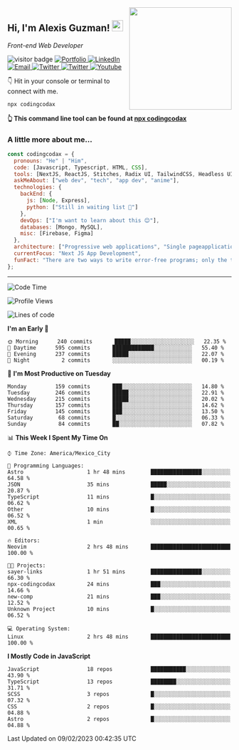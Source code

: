 <img align='right' src="https://media.giphy.com/media/M9gbBd9nbDrOTu1Mqx/giphy.gif" width="230">
<h2>Hi, I'm Alexis Guzman! <img src="https://media.giphy.com/media/hvRJCLFzcasrR4ia7z/giphy.gif" width="25px"></h2>
<p><em>Front-end Web Developer</em></p>

<p>
  <img src="https://visitor-badge.glitch.me/badge?page_id=a12989x.a12989x&left_color=black&right_color=gray" alt="visitor badge"/>
  <a href='https://www.codingcodax.dev/' target='_blank'>
    <img alt='Portfolio' src='https://img.shields.io/badge/Portfolio-black?logo=vercel&style=flat-square'>
  </a>
  <a href='https://linkedin.com/in/codingcodax/' target='_blank'>
    <img alt='LinkedIn' src='https://img.shields.io/badge/LinkedIn-black?logo=LinkedIn&style=flat-square'>
  </a>
  <a href='mailto:codingcodax@gmail.com' target='_blank'>
    <img alt='Email' src='https://img.shields.io/badge/Email-black?logo=Gmail&style=flat-square'>
  </a>
  <a href='https://twitter.com/codingcodax' target='_blank'>
    <img alt='Twitter' src='https://img.shields.io/badge/Twitter-black?logo=Twitter&style=flat-square'>
  </a>
  <a href='https://www.instagram.com/codingcodax/' target='_blank'>
    <img alt='Twitter' src='https://img.shields.io/badge/Instagram-black?logo=Instagram&style=flat-square'>
  </a>
  <a href='https://www.youtube.com/@codingcodax' target='_blank'>
    <img alt='Youtube' src='https://img.shields.io/badge/YouTube-black?logo=Youtube&style=flat-square'>
  </a>
</p>

👇 Hit in your console or terminal to connect with me.

```bash
npx codingcodax 
```
**👆 This command line tool can be found at [npx codingcodax](https://github.com/codingcodax/npx-codingcodax)**

<h3>A little more about me...</h3>

```javascript
const codingcodax = {
  pronouns: "He" | "Him",
  code: [Javascript, Typescript, HTML, CSS],
  tools: [NextJS, ReactJS, Stitches, Radix UI, TailwindCSS, Headless UI, Prisma],
  askMeAbout: ["web dev", "tech", "app dev", "anime"],
  technologies: {
    backEnd: {
      js: [Node, Express],
      python: ["Still in waiting list 🥲"]
    },
    devOps: ["I'm want to learn about this 😊"],
    databases: [Mongo, MySQL],
    misc: [Firebase, Figma]
  },
  architecture: ["Progressive web applications", "Single pageapplications"],
  currentFocus: "Next JS App Development",
  funFact: "There are two ways to write error-free programs; only the third one works"
};
```

---

<!--START_SECTION:waka-->
![Code Time](http://img.shields.io/badge/Code%20Time-1%2C099%20hrs%2047%20mins-blue)

![Profile Views](http://img.shields.io/badge/Profile%20Views-0-blue)

![Lines of code](https://img.shields.io/badge/From%20Hello%20World%20I%27ve%20Written-309%20Thousand%20lines%20of%20code-blue)

**I'm an Early 🐤** 

```text
🌞 Morning      240 commits       █████░░░░░░░░░░░░░░░░░░░░   22.35 % 
🌆 Daytime      595 commits       █████████████░░░░░░░░░░░░   55.40 % 
🌃 Evening      237 commits       █████░░░░░░░░░░░░░░░░░░░░   22.07 % 
🌙 Night          2 commits       ░░░░░░░░░░░░░░░░░░░░░░░░░   00.19 % 

```
📅 **I'm Most Productive on Tuesday** 

```text
Monday         159 commits       ███░░░░░░░░░░░░░░░░░░░░░░   14.80 % 
Tuesday        246 commits       █████░░░░░░░░░░░░░░░░░░░░   22.91 % 
Wednesday      215 commits       █████░░░░░░░░░░░░░░░░░░░░   20.02 % 
Thursday       157 commits       ███░░░░░░░░░░░░░░░░░░░░░░   14.62 % 
Friday         145 commits       ███░░░░░░░░░░░░░░░░░░░░░░   13.50 % 
Saturday        68 commits       █░░░░░░░░░░░░░░░░░░░░░░░░   06.33 % 
Sunday          84 commits       ██░░░░░░░░░░░░░░░░░░░░░░░   07.82 % 

```


📊 **This Week I Spent My Time On** 

```text
⌚︎ Time Zone: America/Mexico_City

💬 Programming Languages: 
Astro                    1 hr 48 mins        ████████████████░░░░░░░░░   64.58 % 
JSON                     35 mins             █████░░░░░░░░░░░░░░░░░░░░   20.87 % 
TypeScript               11 mins             █░░░░░░░░░░░░░░░░░░░░░░░░   06.62 % 
Other                    10 mins             █░░░░░░░░░░░░░░░░░░░░░░░░   06.52 % 
XML                      1 min               ░░░░░░░░░░░░░░░░░░░░░░░░░   00.65 % 

🔥 Editors: 
Neovim                   2 hrs 48 mins       █████████████████████████   100.00 % 

🐱‍💻 Projects: 
sayer-links              1 hr 51 mins        ████████████████░░░░░░░░░   66.30 % 
npx-codingcodax          24 mins             ███░░░░░░░░░░░░░░░░░░░░░░   14.66 % 
new-comp                 21 mins             ███░░░░░░░░░░░░░░░░░░░░░░   12.52 % 
Unknown Project          10 mins             █░░░░░░░░░░░░░░░░░░░░░░░░   06.52 % 

💻 Operating System: 
Linux                    2 hrs 48 mins       █████████████████████████   100.00 % 

```

**I Mostly Code in JavaScript** 

```text
JavaScript               18 repos            ███████████░░░░░░░░░░░░░░   43.90 % 
TypeScript               13 repos            ████████░░░░░░░░░░░░░░░░░   31.71 % 
SCSS                     3 repos             █░░░░░░░░░░░░░░░░░░░░░░░░   07.32 % 
CSS                      2 repos             █░░░░░░░░░░░░░░░░░░░░░░░░   04.88 % 
Astro                    2 repos             █░░░░░░░░░░░░░░░░░░░░░░░░   04.88 % 

```



 Last Updated on 09/02/2023 00:42:35 UTC
<!--END_SECTION:waka-->
